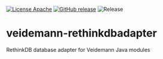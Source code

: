 [![License Apache](https://img.shields.io/github/license/nlnwa/veidemann-rethinkdbadapter.svg)](https://github.com/nlnwa/veidemann-rethinkdbadapter/blob/master/LICENSE)
[![GitHub release](https://img.shields.io/github/release/nlnwa/veidemann-rethinkdbadapter.svg)](https://github.com/nlnwa/veidemann-rethinkdbadapter/releases/latest)
![Release](https://github.com/nlnwa/veidemann-rethinkdbadapter/workflows/release.yaml/badge.svg)

# veidemann-rethinkdbadapter
RethinkDB database adapter for Veidemann Java modules
